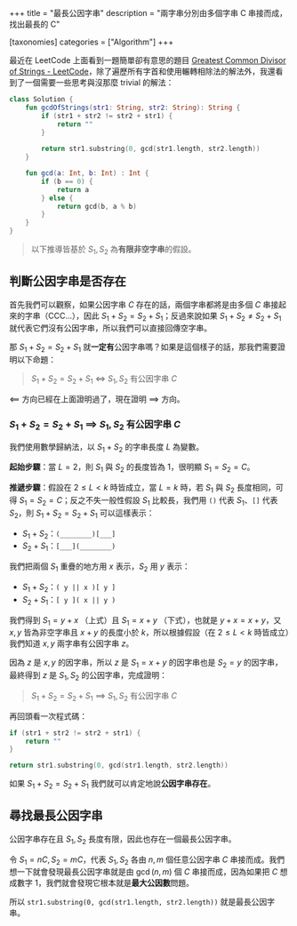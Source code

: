 +++
title = "最長公因字串"
description = "兩字串分別由多個字串 C 串接而成，找出最長的 C"

[taxonomies]
categories = ["Algorithm"]
+++

最近在 LeetCode 上面看到一題簡單卻有意思的題目 [Greatest Common Divisor of Strings - LeetCode](https://leetcode.com/problems/greatest-common-divisor-of-strings/?envType=study-plan-v2&envId=leetcode-75)，除了遍歷所有字首和使用輾轉相除法的解法外，我還看到了一個需要一些思考與沒那麼 trivial 的解法：

```kotlin
class Solution {
    fun gcdOfStrings(str1: String, str2: String): String {
        if (str1 + str2 != str2 + str1) {
            return ""
        }
        
        return str1.substring(0, gcd(str1.length, str2.length))
    }

    fun gcd(a: Int, b: Int) : Int {
        if (b == 0) {
            return a
        } else {
            return gcd(b, a % b)
        }
    }
}
```

> 以下推導皆基於 $S_1, S_2$ 為**有限非空字串**的假設。

## 判斷公因字串是否存在

首先我們可以觀察，如果公因字串 $C$ 存在的話，兩個字串都將是由多個 $C$ 串接起來的字串（CCC...），因此 $S_1 + S_2 = S_2 + S_1$；反過來說如果 $S_1 + S_2 \ne S_2 + S_1$ 就代表它們沒有公因字串，所以我們可以直接回傳空字串。

那 $S_1 + S_2 = S_2 + S_1$ 就**一定有**公因字串嗎？如果是這個樣子的話，那我們需要證明以下命題：

> $S_1 + S_2 = S_2 + S_1$ $\iff$ $S_1, S_2$ 有公因字串 $C$

$\impliedby$ 方向已經在上面證明過了，現在證明 $\implies$ 方向。

### $S_1 + S_2 = S_2 + S_1$ $\implies$ $S_1, S_2$ 有公因字串 $C$

我們使用數學歸納法，以 $S_1 + S_2$ 的字串長度 $L$ 為變數。

**起始步驟**：當 $L = 2$，則 $S_1$ 與 $S_2$ 的長度皆為 $1$，很明顯 $S_1 = S_2 = C$。

**推遞步驟**：假設在 $2 \le L < k$ 時皆成立，當 $L = k$ 時，若 $S_1$ 與 $S_2$ 長度相同，可得 $S_1 = S_2 = C$；反之不失一般性假設 $S_1$ 比較長，我們用 `()` 代表 $S_1$、`[]` 代表 $S_2$，則 $S_1 + S_2 = S_2 + S_1$ 可以這樣表示：

- $S_1 + S_2$：`(________)[___]`
- $S_2 + S_1$：`[___](________)`

我們把兩個 $S_1$ 重疊的地方用 $x$ 表示，$S_2$ 用 $y$ 表示：

- $S_1 + S_2$：`( y || x )[ y ]`
- $S_2 + S_1$：`[ y ]( x || y )`

我們得到 $S_1 = y + x$ （上式）且 $S_1 = x + y$ （下式），也就是 $y + x = x + y$，又 $x, y$ 皆為非空字串且 $x + y$ 的長度小於 $k$，所以根據假設（在 $2 \le L < k$ 時皆成立）我們知道 $x, y$ 兩字串有公因字串 $z$。

因為 $z$ 是 $x, y$ 的因字串，所以 $z$ 是 $S_1 = x+y$ 的因字串也是 $S_2 = y$ 的因字串，最終得到 $z$ 是 $S_1, S_2$ 的公因字串，完成證明：

> $S_1 + S_2 = S_2 + S_1$ $\implies$ $S_1, S_2$ 有公因字串 $C$

再回頭看一次程式碼：

```kotlin
if (str1 + str2 != str2 + str1) {
    return ""
}

return str1.substring(0, gcd(str1.length, str2.length))
```

如果 $S_1 + S_2 = S_2 + S_1$ 我們就可以肯定地說**公因字串存在**。

## 尋找最長公因字串

公因字串存在且 $S_1, S_2$ 長度有限，因此也存在一個最長公因字串。

令 $S_1 = nC, S_2 = mC$，代表 $S_1, S_2$ 各由 $n, m$ 個任意公因字串 $C$ 串接而成。我們想一下就會發現最長公因字串就是由 $\gcd(n, m)$ 個 $C$ 串接而成，因為如果把 $C$ 想成數字 $1$，我們就會發現它根本就是**最大公因數**問題。

所以 `str1.substring(0, gcd(str1.length, str2.length))` 就是最長公因字串。